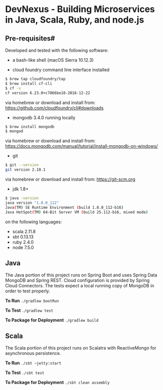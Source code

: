 # DevNexus - Building Microservices in Java, Scala, Ruby, and node.js #

## Pre-requisites#

Developed and tested with the following software:

- a bash-like shell (macOS Sierra 10.12.3)

- cloud foundry command line interface installed

```sh
$ brew tap cloudfoundry/tap
$ brew install cf-cli
$ cf -v
cf version 6.23.0+c7866be18-2016-12-22
```
via homebrew or download and install from: https://github.com/cloudfoundry/cli#downloads 

- mongodb 3.4.0 running locally

```sh 
$ brew install mongodb
$ mongod
```

via homebrew or download and install from: https://docs.mongodb.com/manual/tutorial/install-mongodb-on-windows/

- git

```sh 
$ git --version
git version 2.10.1

```
via homebrew or download and install from: https://git-scm.org

- jdk 1.8+

```sh
$ java -version
java version "1.8.0_112"
Java(TM) SE Runtime Environment (build 1.8.0_112-b16)
Java HotSpot(TM) 64-Bit Server VM (build 25.112-b16, mixed mode)
```

on the following languages:
- scala 2.11.8
- sbt 0.13.13
- ruby 2.4.0
- node 7.5.0

## Java ##
The Java portion of this project runs on Spring Boot and uses Spring Data MongoDB and Spring REST.  Cloud configuration is provided by Spring Cloud Connectors.  The tests expect a local running copy of MongoDB in order to test properly.

**To Run**
`./gradlew bootRun`

**To Test**
`./gradlew test`

**To Package for Deployment**
`./gradlew build`

## Scala ##
The Scala portion of this project runs on Scalatra with ReactiveMongo for asynchronous persistence.

**To Run**
`./sbt ~jetty:start`

**To Test**
`./sbt test`

**To Package for Deployment**
`./sbt clean assembly`